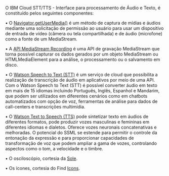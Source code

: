 O IBM Cloud STT/TTS - Interface para processamento de Áudio e Texto, é constituído pelos seguintes componentes:

• O [Navigator.getUserMedia()](https://developer.mozilla.org/en-US/docs/Web/API/Navigator.getUserMedia) é um método de captura de mídias e áudios mediante uma solicitação de permissão ao usuário para usar um dispositivo de entrada de vídeo (câmera ou tela compartilhada) e de áudio (microfone) como a fonte de um MediaStream.

•	A [API MediaStream Recording](https://developer.mozilla.org/en-US/docs/Web/API/MediaRecorder_API) é uma API de gravação MediaStream que torna possível capturar os dados gerados por um objeto MediaStream ou HTMLMediaElement para a análise, o processamento ou o salvamento em disco.

•	O [Watson Speech to Text (STT)](https://www.ibm.com/br-pt/cloud/watson-speech-to-text) é um serviço de cloud que possibilita a realização de transcrição de áudio em aplicativos por meio de uma API. Com o Watson Speech to Text (STT) é possível converter áudio em texto em mais de 15 idiomas incluindo Português, Inglês, Espanhol e Mandarim, que podem ser utilizados em diferentes cenários como em chatbots automatizados com opção de voz, ferramentas de análise para dados de call-centers e transcrições multimídia.

•	O [Watson Text to Speech (TTS)](https://www.ibm.com/br-pt/cloud/watson-text-to-speech) pode sintetizar texto em áudios de diferentes formatos, pode produzir vozes masculinas e femininas em diferentes idiomas e dialetos. Oferece vozes neuronais concatenativas e melhoradas. O potencial do SSML se estende para permitir o controle da entonação da expressão e para proporcionar capacidades de transformação de voz que podem ampliar a gama de vozes, controlando aspectos como o tom, a velocidade e o timbre.

•	O osciloscópio, cortesia da [Sole](http://soledadpenades.com/).

•	Os ícones, cortesia do Find [Icons](http://findicons.com/search/microphone).
